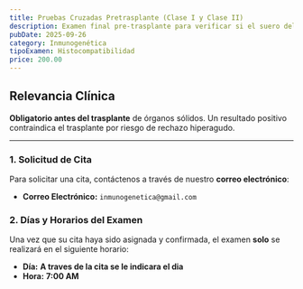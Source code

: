 ```yaml
---
title: Pruebas Cruzadas Pretrasplante (Clase I y Clase II)
description: Examen final pre-trasplante para verificar si el suero del receptor contiene anticuerpos que reaccionan contra las células del donante.
pubDate: 2025-09-26
category: Inmunogenética
tipoExamen: Histocompatibilidad
price: 200.00
---
```


## Relevancia Clínica
**Obligatorio antes del trasplante** de órganos sólidos. Un resultado positivo contraindica el trasplante por riesgo de rechazo hiperagudo.

---

### 1. Solicitud de Cita

Para solicitar una cita, contáctenos a través de nuestro **correo electrónico**:

* **Correo Electrónico:** `inmunogenetica@gmail.com`

### 2. Días y Horarios del Examen

Una vez que su cita haya sido asignada y confirmada, el examen **solo** se realizará en el siguiente horario:

* **Día:** **A traves de la cita se le indicara el dia**
* **Hora:** **7:00 AM**